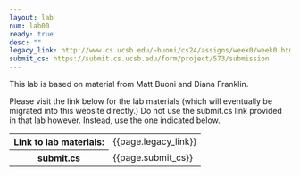 ```yaml
---
layout: lab
num: lab00
ready: true
desc: ""
legacy_link: http://www.cs.ucsb.edu/~buoni/cs24/assigns/week0/week0.html
submit_cs: https://submit.cs.ucsb.edu/form/project/573/submission
---
```


This lab is based on material from Matt Buoni and Diana Franklin.

Please visit the link below for the lab materials (which will eventually
be migrated into this website directly.)   Do not use the submit.cs link
provided in that lab however.  Instead, use the one indicated below.

<table>
<tr><th>Link to lab materials:</th><td>{{page.legacy_link}}</td></tr>
<tr><th>submit.cs</th><td>{{page.submit_cs}}</td></tr>
</table>


